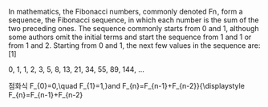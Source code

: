 In mathematics, the Fibonacci numbers, commonly denoted Fn , form a sequence, the Fibonacci sequence, in which each number is the sum of the two preceding ones. The sequence commonly starts from 0 and 1, although some authors omit the initial terms and start the sequence from 1 and 1 or from 1 and 2. Starting from 0 and 1, the next few values in the sequence are:[1]

0, 1, 1, 2, 3, 5, 8, 13, 21, 34, 55, 89, 144, ...



점화식
F_{0}=0,\quad F_{1}=1,}and
F_{n}=F_{n-1}+F_{n-2}}{\displaystyle F_{n}=F_{n-1}+F_{n-2}


